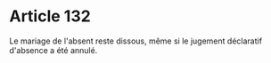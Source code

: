 # Article 132

Le mariage de l'absent reste dissous, même si le jugement déclaratif d'absence a été annulé.